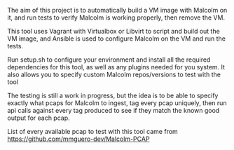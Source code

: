 The aim of this project is to automatically build a VM image with Malcolm on it, and run tests to verify Malcolm is working properly, then remove the VM. 

This tool uses Vagrant with Virtualbox or Libvirt to script and build out the VM image, and Ansible is used to configure Malcolm on the VM and run the tests.

Run setup.sh to configure your environment and install all the required dependencies for this tool, as well as any plugins needed for you system. It also allows you to specify custom Malcolm repos/versions to test with the tool

The testing is still a work in progress, but the idea is to be able to specify exactly what pcaps for Malcolm to ingest, tag every pcap uniquely, then run api calls against every tag produced to see if they match the known good output for each pcap.

List of every available pcap to test with this tool came from https://github.com/mmguero-dev/Malcolm-PCAP